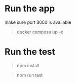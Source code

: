 # Run the app
make sure port 3000 is available
>docker compose up -d

# Run the test
>npm install 

>npm run test

